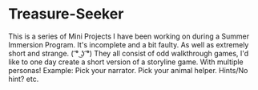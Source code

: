 # Treasure-Seeker

This is a series of Mini Projects I have been working on during a Summer Immersion Program. 
It's incomplete and a bit faulty. 
As well as extremely short and strange. ( ͡° ͜ʖ ͡°)
They all consist of odd walkthrough games, I'd like to one day create a short version of a storyline game. 
With multiple personas!
Example: Pick your narrator.
         Pick your animal helper.
         Hints/No hint?
         etc.
